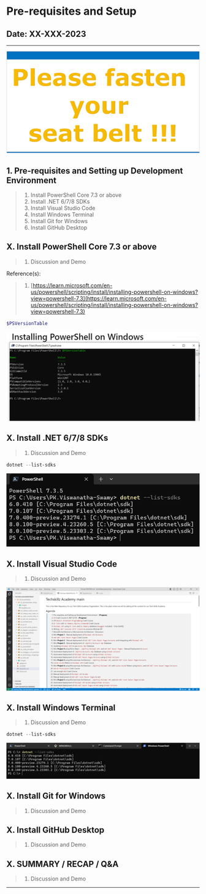 # Pre-requisites and Setup

## Date: XX-XXX-2023

---

![Please fasten your seat belt |150x150](../../documentation/images/SeatBelt.PNG)

## 1. Pre-requisites and Setting up Development Environment

> 1. Install PowerShell Core 7.3 or above
> 1. Install .NET 6/7/8 SDKs
> 1. Install Visual Studio Code
> 1. Install Windows Terminal
> 1. Install Git for Windows
> 1. Install GitHub Desktop

## X. Install PowerShell Core 7.3 or above

> 1. Discussion and Demo

Reference(s):

> 1. [https://learn.microsoft.com/en-us/powershell/scripting/install/installing-powershell-on-windows?view=powershell-7.3](https://learn.microsoft.com/en-us/powershell/scripting/install/installing-powershell-on-windows?view=powershell-7.3)

```powershell
$PSVersionTable
```

![PowerShell Core |150x150](./images/PowerShellCore.PNG)

## X. Install .NET 6/7/8 SDKs

> 1. Discussion and Demo

```powershell
dotnet --list-sdks
```

![Dot Net Sdks |150x150](./images/DotNetSdks.PNG)

## X. Install Visual Studio Code

> 1. Discussion and Demo

![Visual Studio Code |150x150](./images/VSCode.PNG)

## X. Install Windows Terminal

> 1. Discussion and Demo

```powershell
dotnet --list-sdks
```

![Windows Terminal |150x150](./images/WindowsTerminal.PNG)

## X. Install Git for Windows

> 1. Discussion and Demo

## X. Install GitHub Desktop

> 1. Discussion and Demo

## X. SUMMARY / RECAP / Q&A

> 1. Discussion and Demo

---
